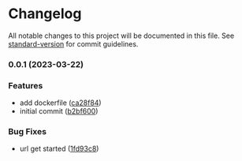 # Changelog

All notable changes to this project will be documented in this file. See [standard-version](https://github.com/conventional-changelog/standard-version) for commit guidelines.

### 0.0.1 (2023-03-22)


### Features

* add dockerfile ([ca28f84](https://github.com/masb0ymas/masb0ymas.com/commit/ca28f84898eb5bd5a2c80631bdf6d339fee09d7d))
* initial commit ([b2bf600](https://github.com/masb0ymas/masb0ymas.com/commit/b2bf6003d5906120b022cbce887ce9dc2cd18b08))


### Bug Fixes

* url get started ([1fd93c8](https://github.com/masb0ymas/masb0ymas.com/commit/1fd93c8e68eb79319061c01728d62ce5a49cc677))
